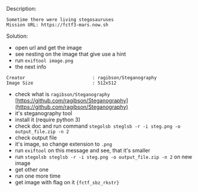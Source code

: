 Description:
```
Sometime there were living stegosauruses
Mission URL: https://fctf3-mars.now.sh
```

Solution:
- open url and get the image
- see nesting on the image that give use a hint
- run `exiftool image.png`
- the next info
```
Creator                         : ragibson/Steganography
Image Size                      : 512x512
```
- check what is `ragibson/Steganography` [https://github.com/ragibson/Steganography](https://github.com/ragibson/Steganography)
- it's steganography tool
- install it (require python 3)
- check doc and run command `stegolsb steglsb -r -i steg.png -o output_file.zip -n 2`
- check output file
- it's image, so change extension to `.png`
- run `exiftool` on this message and see, that it's smaller
- run `stegolsb steglsb -r -i steg.png -o output_file.zip -n 2` on new image
- get other one 
- run one more time
- get image with flag on it `{fctf_sbz_rkstr}`
